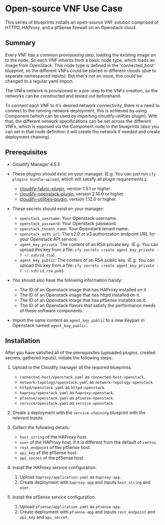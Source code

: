 # Open-source VNF Use Case

This series of blueprints installs an open-source VNF solution comprised of HTTPD, HAProxy, and a pfSense firewall on an Openstack cloud.

## Summary

Every VNF has a common provisioning step, loading the existing image on to the node. So each VNF inherits from a basic node type, which loads an image from OpenStack. This node type is defined in the 'connected_host' blueprint, so the different VNFs could be placed in different clouds (due to separate namespaced inputs). But that's not an issue, this could be changed to a regular yaml import.

The VNFs network is provisioned in a pre-step to the VNFs creation, so the networks can be constructed and tested out beforehand.

To connect each VNF to it's desired network connectivity, there is a need to connect to the running network deployment, this is achieved by using Component (which can be used by importing cloudify-utilities plugin). With that, the different network specifications can be set across the different VNFs, which is exposed via the Component node in the blueprints (also you can set in that node definition it will create the network if needed and create deployment chaining).

## Prerequisites

* Cloudify Manager 4.5.5

* These plugins should exist on your manager. (E.g. You can just run `cfy plugins bundle-upload`, which will satisfy all plugin requirements.):
  * [cloudify-fabric-plugin](https://github.com/cloudify-cosmo/cloudify-fabric-plugin/releases), version 1.5.1 or higher.
  * [cloudify-openstack-plugin](https://github.com/cloudify-cosmo/cloudify-openstack-plugin/releases), version 2.14.0 or higher.
  * [cloudify-utilities-plugin](https://github.com/cloudify-incubator/cloudify-utilities-plugin/releases), version 1.12.0 or higher.

* These secrets should exist on your manager:
  * `openstack_username`: Your Openstack username.
  * `openstack_password`: Your Openstack password.
  * `openstack_tenant_name`: Your Openstack tenant name.
  * `openstack_auth_url`: The v2.0 or v3 authorization endpoint URL for your Openstack API service.
  * `agent_key_private`: The content of an RSA private key. (E.g. You can upload this key from a file: `cfy secrets create agent_key_private -f ~/.ssh/id_rsa`).
  * `agent_key_public`: The content of an RSA public key. (E.g. You can upload this key from a file: `cfy secrets create agent_key_private -f ~/.ssh/id_rsa.pub`).

* You should also have the following information handy:
  * The ID of an Openstack image that has HAProxy installed on it.
  * The ID of an Openstack image that has httpd installed on it.
  * The ID of an Openstack image that has pfSense installed on it.
  * The ID of an Openstack flavors that satisfy the performance needs of these software components.

* Import the same content as `agent_key_public` to a new Keypair in Openstack named `agent_key_public`.

## Installation

After you have satisfied all of the prerequisites (uploaded plugins, created secrets, gathered inputs), initiate the following steps:

1. Upload to the Cloudify manager all the required blueprints:
    * `connected-host/openstack.yaml` as `connected-host-openstack`.
    * `network-topology/openstack.yaml` as `network-topology-openstack`.
    * `httpd/openstack.yaml` as `httpd-openstack`.
    * `haproxy/openstack.yaml` as `haproxy-openstack`.
    * `pfsense/openstack.yaml` as `pfsense-openstack`.
    * `service/openstack.yaml` as `service-openstack`.

1. Create a deployment with the `service-chaining` blueprint with the relevant inputs.

1. Collect the following details:
    * `host_string` of the HAProxy host.
    * `user` of the HAProxy host, if it is different from the default of `centos`.
    * `rest_endpoint` of the pfSense host.
    * `api_key` of the pfSense host.
    * `api_secret` of the pfSense host.

1. Install the HAProxy service configuration.
    1. Upload `haproxy/application.yaml` as `haproxy-app`.
    1. Create deployment with `haproxy-app` and inputs `host_string` and `user`.

1. Install the pfSense service configuration.
    1. Upload `pfsense/application.yaml` as `pfsense-app`.
    1. Create deployment with `pfsense-app` and inputs `rest_endpoint` and `api_key` and `api_secret`.
